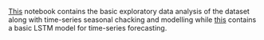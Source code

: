 [This](https://github.com/NuwanSriBandara/TeamCrypto_DataStorm3/blob/main/26thMarch2022/basic-1%20(1).ipynb) notebook contains the basic exploratory data analysis of the dataset along with time-series seasonal chacking and modelling while [this](https://github.com/NuwanSriBandara/TeamCrypto_DataStorm3/blob/main/26thMarch2022/preprocesslstm%20(1).ipynb) contains a basic LSTM model for time-series forecasting.
